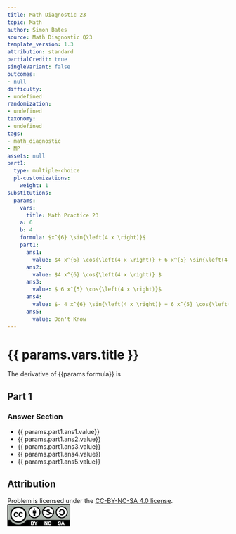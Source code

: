 ```yaml
---
title: Math Diagnostic 23
topic: Math
author: Simon Bates
source: Math Diagnostic Q23
template_version: 1.3
attribution: standard
partialCredit: true
singleVariant: false
outcomes:
- null
difficulty:
- undefined
randomization:
- undefined
taxonomy:
- undefined
tags:
- math_diagnostic
- MP
assets: null
part1:
  type: multiple-choice
  pl-customizations:
    weight: 1
substitutions:
  params:
    vars:
      title: Math Practice 23
    a: 6
    b: 4
    formula: $x^{6} \sin{\left(4 x \right)}$
    part1:
      ans1:
        value: $4 x^{6} \cos{\left(4 x \right)} + 6 x^{5} \sin{\left(4 x \right)}$
      ans2:
        value: $4 x^{6} \cos{\left(4 x \right)} $
      ans3:
        value: $ 6 x^{5} \cos{\left(4 x \right)}$
      ans4:
        value: $- 4 x^{6} \sin{\left(4 x \right)} + 6 x^{5} \cos{\left(4 x \right)}$
      ans5:
        value: Don't Know
---
```

# {{ params.vars.title }}
The derivative of {{params.formula}} is

## Part 1

### Answer Section

- {{ params.part1.ans1.value}}
- {{ params.part1.ans2.value}}
- {{ params.part1.ans3.value}}
- {{ params.part1.ans4.value}}
- {{ params.part1.ans5.value}}

## Attribution

Problem is licensed under the [CC-BY-NC-SA 4.0 license](https://creativecommons.org/licenses/by-nc-sa/4.0/).<br> ![The Creative Commons 4.0 license requiring attribution-BY, non-commercial-NC, and share-alike-SA license.](https://raw.githubusercontent.com/firasm/bits/master/by-nc-sa.png)